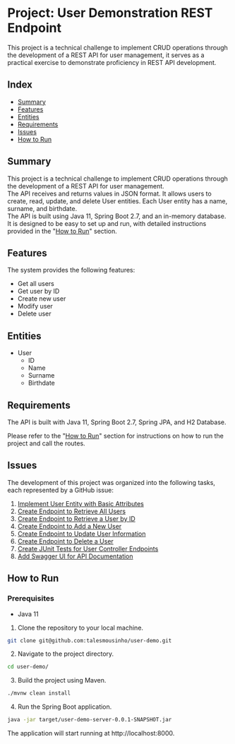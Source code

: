 # Project: User Demonstration REST Endpoint

This project is a technical challenge to implement CRUD operations through the development of a REST API for user management, it serves as a practical exercise to demonstrate proficiency in REST API development.

## Index
- [Summary](#summary)
- [Features](#features)
- [Entities](#entities)
- [Requirements](#requirements)
- [Issues](#issues)
- [How to Run](#how-to-run)

## Summary

This project is a technical challenge to implement CRUD operations through the development of a REST API for user management.  
The API receives and returns values in JSON format. It allows users to create, read, update, and delete User entities. Each User entity has a name, surname, and birthdate.  
The API is built using Java 11, Spring Boot 2.7, and an in-memory database. It is designed to be easy to set up and run, with detailed instructions provided in the "[How to Run](#how-to-run)" section. 

## Features

The system provides the following features:

- Get all users
- Get user by ID
- Create new user
- Modify user
- Delete user

## Entities

- User
  - ID
  - Name
  - Surname
  - Birthdate

## Requirements

The API is built with Java 11, Spring Boot 2.7, Spring JPA, and H2 Database.

Please refer to the "[How to Run](#how-to-run)" section for instructions on how to run the project and call the routes.

## Issues

The development of this project was organized into the following tasks, each represented by a GitHub issue:

1. [Implement User Entity with Basic Attributes](https://github.com/talesmousinho/user-demo/issues/1)
2. [Create Endpoint to Retrieve All Users](https://github.com/talesmousinho/user-demo/issues/2)
3. [Create Endpoint to Retrieve a User by ID](https://github.com/talesmousinho/user-demo/issues/3)
4. [Create Endpoint to Add a New User](https://github.com/talesmousinho/user-demo/issues/4)
5. [Create Endpoint to Update User Information](https://github.com/talesmousinho/user-demo/issues/5)
6. [Create Endpoint to Delete a User](https://github.com/talesmousinho/user-demo/issues/6)
7. [Create JUnit Tests for User Controller Endpoints](https://github.com/talesmousinho/user-demo/issues/7)
8. [Add Swagger UI for API Documentation](https://github.com/talesmousinho/user-demo/issues/8)

## How to Run

### Prerequisites

- Java 11

1. Clone the repository to your local machine.
```bash
git clone git@github.com:talesmousinho/user-demo.git
```

2. Navigate to the project directory.
```bash
cd user-demo/
```

3. Build the project using Maven.
```bash
./mvnw clean install
```

4. Run the Spring Boot application.
```bash
java -jar target/user-demo-server-0.0.1-SNAPSHOT.jar
```

The application will start running at http://localhost:8000.
